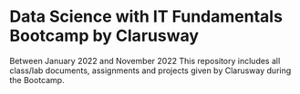 # Data Science with IT Fundamentals Bootcamp by Clarusway
Between January 2022 and November 2022
This repository includes all class/lab documents, assignments and projects given by Clarusway during the Bootcamp.
